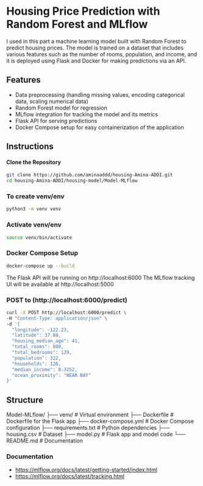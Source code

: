 # Housing Price Prediction with Random Forest and MLflow

I used in this part a machine learning model built with Random Forest to predict housing prices. The model is trained on a dataset that includes various features such as the number of rooms, population, and income, and it is deployed using Flask and Docker for making predictions via an API.

## Features
* Data preprocessing (handling missing values, encoding categorical data, scaling numerical data)
* Random Forest model for regression
* MLflow integration for tracking the model and its metrics
* Flask API for serving predictions
* Docker Compose setup for easy containerization of the application

## Instructions

#### Clone the Repository
```bash
git clone https://github.com/aminaaddd/housing-Amina-ADDI.git
cd housing-Amina-ADDI/housing-model/Model-MLflow
```

### To create venv/env
```bash
python3 -m venv venv
```

### Activate venv/env
```bash
source venv/bin/activate
```

### Docker Compose Setup
```bash
docker-compose up --build
```


The Flask API will be running on http://localhost:6000
The MLflow tracking UI will be available at http://localhost:5000


### POST to (http://localhost:6000/predict)
```bash
curl -X POST http://localhost:6000/predict \
-H "Content-Type: application/json" \
-d '{
  "longitude": -122.23,
  "latitude": 37.88,
  "housing_median_age": 41,
  "total_rooms": 880,
  "total_bedrooms": 129,
  "population": 322,
  "households": 126,
  "median_income": 8.3252,
  "ocean_proximity": "NEAR BAY"
}'
```


## Structure

Model-MLflow/
├── venv/                 # Virtual environment
├── Dockerfile            # Dockerfile for the Flask app
├── docker-compose.yml    # Docker Compose configuration
├── requirements.txt      # Python dependencies
├── housing.csv           # Dataset
├── model.py              # Flask app and model code
└── README.md             # Documentation

          


### Documentation
* https://mlflow.org/docs/latest/getting-started/index.html
* https://mlflow.org/docs/latest/tracking.html



